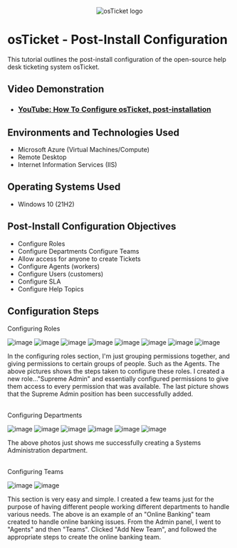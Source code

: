 <p align="center">
<img src="https://i.imgur.com/Clzj7Xs.png" alt="osTicket logo"/>
</p>

<h1>osTicket - Post-Install Configuration</h1>
This tutorial outlines the post-install configuration of the open-source help desk ticketing system osTicket.<br />


<h2>Video Demonstration</h2>

- ### [YouTube: How To Configure osTicket, post-installation](https://www.youtube.com)

<h2>Environments and Technologies Used</h2>

- Microsoft Azure (Virtual Machines/Compute)
- Remote Desktop
- Internet Information Services (IIS)

<h2>Operating Systems Used </h2>

- Windows 10</b> (21H2)

<h2>Post-Install Configuration Objectives</h2>

- Configure Roles
- Configure Departments
  Configure Teams
- Allow access for anyone to create Tickets
- Configure Agents (workers)
- Configure Users (customers)
- Configure SLA
- Configure Help Topics

<h2>Configuration Steps</h2>

<p>
Configuring Roles

![image](https://github.com/user-attachments/assets/f20aeafe-1162-4284-9122-5bc5e5603ab5) ![image](https://github.com/user-attachments/assets/343774b9-417e-400a-af9f-9f5146c64fc7) ![image](https://github.com/user-attachments/assets/c13cf4a6-6771-449e-a9c7-2c6eb4ef4807) ![image](https://github.com/user-attachments/assets/4fa75f10-7ab2-4204-9cf8-f69590304d61) ![image](https://github.com/user-attachments/assets/7a42f68a-2d65-4e17-aa2a-d52e2bf285ec) ![image](https://github.com/user-attachments/assets/128c9c2e-cc54-4d15-a1ce-659729c25289) ![image](https://github.com/user-attachments/assets/5cd2dee6-455b-4c79-a09b-94058f8dbe3b) ![image](https://github.com/user-attachments/assets/1a545317-b562-45e1-8429-f0f9c551ea87)

 








</p>
<p>
In the configuring roles section, I'm just grouping permissions together, and giving permissions to certain groups of people. Such as the Agents. The above pictures shows the steps taken to configure these roles. I created a new role..."Supreme Admin" and essentially configured permissions to give them access to every permission that was available. The last picture shows that the Supreme Admin position has been successfully added.
</p>
<br />
Configuring Departments
<p>

![image](https://github.com/user-attachments/assets/1c3d2d26-be7a-44db-96ef-2b3eaa2360dd) ![image](https://github.com/user-attachments/assets/dbbf94b6-62b2-4e20-8d3f-7845d408d0cc) ![image](https://github.com/user-attachments/assets/114ae767-f631-4fd5-a1de-ef51b9710cfc) ![image](https://github.com/user-attachments/assets/6f91f765-0fd1-401c-8fe4-1d4d50a25360) ![image](https://github.com/user-attachments/assets/2e46e71a-cc65-4e95-b494-c960e6386ae1) ![image](https://github.com/user-attachments/assets/88fbfe2d-b10d-4070-af3e-efe80bb5a413)






</p>
<p>
The above photos just shows me successfully creating a Systems Administration department.
</p>
<br />
Configuring Teams
<p>

![image](https://github.com/user-attachments/assets/dadb8c15-9c65-46e3-ad9a-50cadfebaf39) ![image](https://github.com/user-attachments/assets/1cfef475-78dd-4b90-affe-796b7e75f46e)


</p>
<p>
This section is very easy and simple. I created a few teams just for the purpose of having different people working different departments to handle various needs. The above is an example of an "Online Banking" team created to handle online banking issues. From the Admin panel, I went to "Agents" and then "Teams". Clicked "Add New Team", and followed the appropriate steps to create the online banking team.
</p>
<br />
